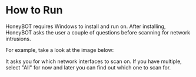 # How to Run
HoneyBOT requires Windows to install and run on. After installing, HoneyBOT asks the user a couple of questions before scanning for network intrusions.

For example, take a look at the image below:


It asks you for which network interfaces to scan on. If you have multiple, select "All" for now and later you can find out which one to scan for.

